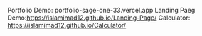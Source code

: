 Portfolio Demo: portfolio-sage-one-33.vercel.app
Landing Paeg Demo:https://islamimad12.github.io/Landing-Page/
Calculator: https://islamimad12.github.io/Calculator/

